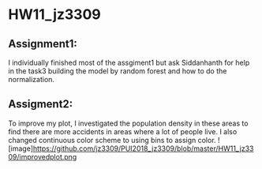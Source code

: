 # HW11_jz3309
## Assignment1:
I individually finished most of the assgiment1 but ask Siddanhanth for help in the task3 building the model by random forest and how to do the normalization.

## Assigment2:
To improve my plot, I investigated the population density in these areas to find there are more accidents in areas where a lot of people
live. I also changed continuous color scheme to using bins to assign color.
![image]https://github.com/jz3309/PUI2018_jz3309/blob/master/HW11_jz3309/improvedplot.png
